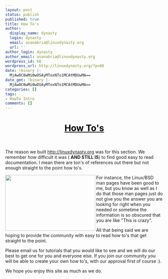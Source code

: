 ```yaml
---
layout: post
status: publish
published: true
title: How To's
author:
  display_name: dynasty
  login: dynasty
  email: asanabria@linuxdynasty.org
  url: ''
author_login: dynasty
author_email: asanabria@linuxdynasty.org
wordpress_id: 68
wordpress_url: http://linuxdynasty.org/?p=68
date: !binary |-
  MjAwOC0wMi0wOSAyMToxNTo1MCAtMDUwMA==
date_gmt: !binary |-
  MjAwOC0wMi0wOSAyMToxNTo1MCAtMDUwMA==
categories: []
tags:
- HowTo Intro
comments: []
---
```

<h1 align="center"><font color="#000000"><u><strong>How To's</strong></u> </font></h1>
<p>&nbsp;</p>
<p>The reason we built <a href="/" target="_parent" title="Linuxdynasty">http://linuxdynasty.org</a> was for this section. We remember how difficult it was ( <strong>AND STILL IS</strong>) to find good easy to read documentation. I mean there are ton's of references out there but not enough straight to the point how to's.</p>
<p><a href="images/stories/pictures/Terminal.png" title="man page" rel="rokzoom[linuxdynasty]"><img class="terminal" src="http://linuxdynasty.org/wp-content/themes/twentyten/images/stories/pictures/Terminal.png" border="0" width="287" height="178" align="left" /></a></p>
<p>For instance, the Linux/BSD man pages have been good to me, but you know as well as I do that those man pages just do not give you the answer you are looking for right when you needed or sometime the information is so obscured that you are like "This is crazy".</p>
<p> All that being said we are hoping to provide the community with easy to read how to's that get straight to the point.</p>
<p>Please email us for tutorials that you would like to see and we will do our best to get one for you and everyone else. If you join our community you will be able to create your own how to's, with our approval first of course :).</p>
<p>We hope you enjoy this site as much as we do. </p>
